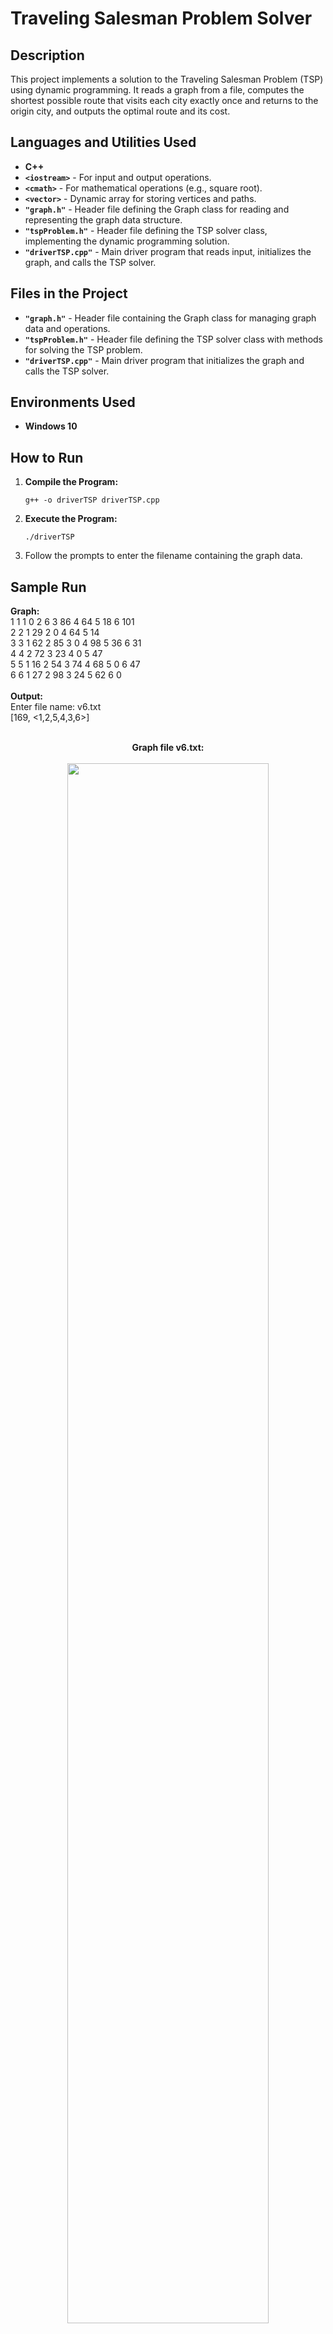 <h1>Traveling Salesman Problem Solver</h1>

<h2>Description</h2>
<p>
    This project implements a solution to the Traveling Salesman Problem (TSP) using dynamic programming. It reads a graph from a file, computes the shortest possible route that visits each city exactly once and returns to the origin city, and outputs the optimal route and its cost.
</p>

<h2>Languages and Utilities Used</h2>
<ul>
    <li><b>C++</b></li>
    <li><b><code>&lt;iostream&gt;</code></b> - For input and output operations.</li>
    <li><b><code>&lt;cmath&gt;</code></b> - For mathematical operations (e.g., square root).</li>
    <li><b><code>&lt;vector&gt;</code></b> - Dynamic array for storing vertices and paths.</li>
    <li><b><code>&quot;graph.h&quot;</code></b> - Header file defining the Graph class for reading and representing the graph data structure.</li>
    <li><b><code>&quot;tspProblem.h&quot;</code></b> - Header file defining the TSP solver class, implementing the dynamic programming solution.</li>
    <li><b><code>&quot;driverTSP.cpp&quot;</code></b> - Main driver program that reads input, initializes the graph, and calls the TSP solver.</li>
</ul>

<h2>Files in the Project</h2>
<ul>
    <li><b><code>&quot;graph.h&quot;</code></b> - Header file containing the Graph class for managing graph data and operations.</li>
    <li><b><code>&quot;tspProblem.h&quot;</code></b> - Header file defining the TSP solver class with methods for solving the TSP problem.</li>
    <li><b><code>&quot;driverTSP.cpp&quot;</code></b> - Main driver program that initializes the graph and calls the TSP solver.</li>
</ul>

<h2>Environments Used</h2>
<ul>
    <li><b>Windows 10</b></li>
</ul>

<h2>How to Run</h2>
<ol>
    <li><b>Compile the Program:</b>
        <pre><code>g++ -o driverTSP driverTSP.cpp</code></pre>
    </li>
    <li><b>Execute the Program:</b>
        <pre><code>./driverTSP</code></pre>
    </li>
    <li>Follow the prompts to enter the filename containing the graph data.</li>
</ol>

<h2>Sample Run</h2>
<p>
    <b>Graph:</b><br>
    1	1	1	0	2	6	3	86	4	64	5	18	6	101<br>
    2	2	1	29	2	0		4	64	5	14	<br>
    3	3	1	62	2	85	3	0	4	98	5	36	6	31<br>
    4	4		2	72	3	23	4	0	5	47	<br>
    5	5	1	16	2	54	3	74	4	68	5	0	6	47<br>
    6	6	1	27	2	98	3	24		5	62	6	0<br>
    <br>
    <b>Output:</b><br>
    Enter file name: v6.txt<br>
    [169, &lt;1,2,5,4,3,6&gt;]

<br/>
<br/>
<p align="center">
<b>Graph file v6.txt: </b>
<br/>
<br/>
<img src="https://imgur.com/MKAfi1j.png" height="80%" width="80%" />
<br />
<br />
<b>Solution: </b>
<br/>
<br/>
<img src="https://imgur.com/fkofVWT.png" height="80%" width="80%" />
<br />
<br />
</p>

<p>
    The program reads the graph data from the file <code>v6.txt</code>, computes the optimal route for the Traveling Salesman Problem, and outputs the minimum cost and the sequence of vertices representing the optimal tour.
</p>
